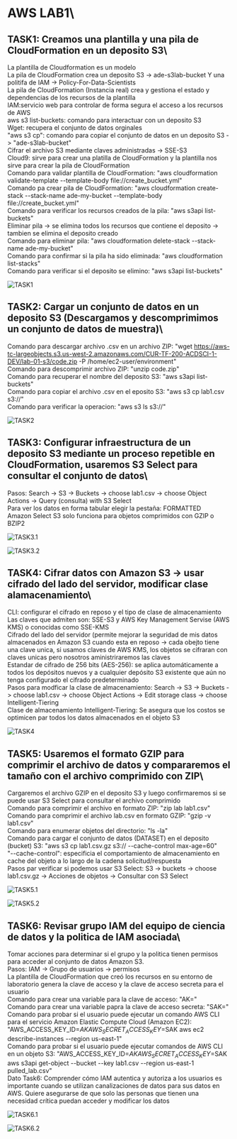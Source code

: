 # AWS LAB1\
## TASK1: Creamos una plantilla y una pila de CloudFormation en un deposito S3\
La plantilla de Cloudformation es un modelo\
La pila de CloudFormation crea un deposito S3 -> ade-s3lab-bucket Y una politifa de IAM -> Policy-For-Data-Scientists\
La pila de CloudFormation (Instancia real)  crea y gestiona el estado y dependencias de los recursos de la plantilla\
IAM:servicio web para controlar de forma segura el acceso a los recursos de AWS\
aws s3 list-buckets: comando para interactuar con un deposito S3\
Wget: recupera el conjunto de datos orginales\
"aws s3 cp": comando para copiar el conjunto de datos en un deposito S3 -> "ade-s3lab-bucket"\
Cifrar el archivo S3 mediante claves administradas -> SSE-S3\
Cloud9: sirve para crear una platilla de CloudFormation y la plantilla nos sirve para crear la pila de CloudFormation\
Comando para validar plantilla de CloudFormation: "aws cloudformation validate-template --template-body file://create_bucket.yml"\
Comando pa crear pila de CloudFormation: "aws cloudformation create-stack --stack-name ade-my-bucket  --template-body file://create_bucket.yml"\
Comando para verificar los recursos creados de la pila: "aws s3api list-buckets"\
Eliminar pila -> se elimina todos los recursos que contiene el deposito -> tambien se elimina el deposito creado\
Comando para eliminar pila: "aws cloudformation delete-stack --stack-name ade-my-bucket"\
Comando para confirmar si la pila ha sido eliminada: "aws cloudformation list-stacks"\
Comando para verificar si el deposito se elimino: "aws s3api list-buckets"

![TASK1](https://cdn.discordapp.com/attachments/1030129034593579012/1233957449221013634/image.png?ex=6636e4ed&is=6635936d&hm=b5afa3b6bb589dc94508acde7fbad0172b49fb783bf0ba5e044d0e8baab67a67&)

## TASK2: Cargar un conjunto de datos en un deposito S3 (Descargamos y descomprimimos un conjunto de datos de muestra)\
Comando para descargar archivo .csv en un archivo ZIP: "wget https://aws-tc-largeobjects.s3.us-west-2.amazonaws.com/CUR-TF-200-ACDSCI-1-DEV/lab-01-s3/code.zip -P /home/ec2-user/environment"\
Comando para descomprimir archivo ZIP: "unzip code.zip"\
Comando para recuperar el nombre del deposito S3: "aws s3api list-buckets"\
Comando para copiar el archivo .csv en el eposito S3: "aws s3 cp lab1.csv s3://<LAB-BUCKET-NAME>"\
Comando para verificar la operacion: "aws s3 ls s3://<LAB-BUCKET-NAME>"

![TASK2](https://cdn.discordapp.com/attachments/1030129034593579012/1233967238319443968/image.png?ex=6636454b&is=6634f3cb&hm=6350df6359f953bfaee3e99bf4d20b4707446afdadf79ee2ee9ecb544ba225ed&)

## TASK3: Configurar infraestructura de un deposito S3 mediante un proceso repetible en CloudFormation, usaremos S3 Select para consultar el conjunto de datos\
Pasos: Search -> S3 -> Buckets -> choose lab1.csv -> choose Object Actions -> Query (consulta) with S3 Select\
Para ver los datos en forma tabular elegir la pestaña: FORMATTED\
Amazon Select S3 solo funciona para objetos comprimidos con GZIP o BZIP2

![TASK3.1](https://cdn.discordapp.com/attachments/1030129034593579012/1233971846584598578/image.png?ex=66364996&is=6634f816&hm=8b475ed07c73a3ba1d7d8cf3b33490a30f9715f114e8cdf5cbebc233a422df85&)

![TASK3.2](https://cdn.discordapp.com/attachments/1030129034593579012/1233972063719653437/image.png?ex=663649ca&is=6634f84a&hm=e824d8c312420823a92e5ccfa28e177b6daf5887cd4263e78c191469d757b7b6&)

## TASK4: Cifrar datos con Amazon S3 -> usar cifrado del lado del servidor, modificar clase alamacenamiento\
CLI: configurar el cifrado en reposo y el tipo de clase de almacenamiento\
Las claves que admiten son: SSE-S3 y AWS Key Management Servise (AWS KMS) o conocidas como SSE-KMS\
Cifrado del lado del servidor (permite mejorar la seguridad de mis datos almacenados en Amazon S3 cuando esta en reposo -> cada obejto tiene una clave unica, si usamos claves de AWS KMS, los objetos se cifraran con claves unicas pero nosotros aministriraremos las claves\
Estandar de cifrado de 256 bits (AES-256): se aplica automáticamente a todos los depósitos nuevos y a cualquier depósito S3 existente que aún no tenga configurado el cifrado predeterminado\
Pasos para modficar la clase de almacenamiento: Search -> S3 -> Buckets -> choose lab1.csv -> choose Object Actions -> Edit storage class -> choose Intelligent-Tiering\
Clase de almacenamiento Intelligent-Tiering: Se asegura que los costos se optimicen par todos los datos almacenados en el objeto S3

![TASK4](https://cdn.discordapp.com/attachments/1030129034593579012/1233977259711266877/image.png?ex=66364ea0&is=6634fd20&hm=56e01b8c823098d0c0a3ce3cb984488fa42a741055d1d190103aae872d50a581&)

## TASK5: Usaremos el formato GZIP para comprimir el archivo de datos y compararemos el tamaño con el archivo comprimido con ZIP\
Cargaremos el archivo GZIP en el deposito S3 y luego confirmaremos si se puede usar S3 Select para consultar el archivo comprimido\
Comando para comprimir el archivo en formato ZIP: "zip lab lab1.csv"\
Comando para comprimir el archivo lab.csv en formato GZIP: "gzip -v lab1.csv"\
Comando para enumerar objetos del directorio: "ls -la"\
Comando para cargar el conjunto de datos (DATASET) en el deposito (bucket) S3: "aws s3 cp lab1.csv.gz s3://<LAB-BUCKET-NAME> --cache-control max-age=60"\
"--cache-control": especificia el comportamiento de almacenamiento en cache del objeto a lo largo de la cadena solicitud/respuesta\
Pasos par verificar si podemos usar S3 Select: S3 -> buckets -> choose lab1.csv.gz -> Acciones de objetos -> Consultar con S3 Select

![TASK5.1](https://cdn.discordapp.com/attachments/1030129034593579012/1233994773526876170/image.png?ex=66365ef0&is=66350d70&hm=c8dc98adefa5861e4d1290753d919ba414cd80851ded14f728062e62fc7957da&)

![TASK5.2](https://cdn.discordapp.com/attachments/1030129034593579012/1233994773900300378/image.png?ex=66365ef0&is=66350d70&hm=41007a200b6c7f7236d55e7ca7699dfa3b629d3fe1baec8dbb4dbcc7ecb55258&)

## TASK6: Revisar grupo IAM del equipo de ciencia de datos y la politica de IAM asociada\
Tomar acciones para determinar si el grupo y la politica tienen permisos para acceder al conjunto de datos Amazon S3.\
Pasos: IAM -> Grupo de usuarios -> permisos\
La plantilla de CloudFormation que creó los recursos en su entorno de laboratorio genera la clave de acceso y la clave de acceso secreta para el usuario\
Comando para crear una variable para la clave de acceso: "AK=<ACCESS-KEY>"\
Comando para crear una variable papra la clave de acceso secreta: "SAK=<SECRET-ACCESS-KEY>"\
Comando para probar si el usuario puede ejecutar un comando AWS CLI para el servicio Amazon Elastic Compute Cloud (Amazon EC2): "AWS_ACCESS_KEY_ID=$AK AWS_SECRET_ACCESS_KEY=$SAK aws ec2 describe-instances --region us-east-1"\
Comando para probar si el usuario puede ejecutar comandos de AWS CLI en un objeto S3: "AWS_ACCESS_KEY_ID=$AK AWS_SECRET_ACCESS_KEY=$SAK aws s3api get-object --bucket <LAB-BUCKET-NAME> --key lab1.csv --region us-east-1 pulled_lab.csv"\
Dato Task6: Comprender cómo IAM autentica y autoriza a los usuarios es importante cuando se utilizan canalizaciones de datos para sus datos en AWS. Quiere asegurarse de que solo las personas que tienen una necesidad crítica puedan acceder y modificar los datos

![TASK6.1](https://cdn.discordapp.com/attachments/1030129034593579012/1234007037940338688/image.png?ex=66366a5c&is=663518dc&hm=fb14bf0a776a37826c417265d2c81ab47d6b8a06ec60467fbda65829a001b074&)

![TASK6.2](https://cdn.discordapp.com/attachments/1030129034593579012/1234007038347055124/image.png?ex=66366a5c&is=663518dc&hm=f24b8194be2283dcd96135b3778d6532b8f43dbfe5aad861b2b65c9fbe96be56&)

